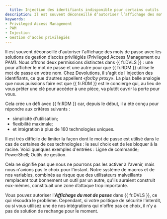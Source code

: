 ```yaml
---
  title: Injection des identifiants indisponible pour certains outils
description: Il est souvent déconseillé d’autoriser l’affichage des mots de passe avec les solutions de gestion d’accès privilégiés (Privileged Access Management ou PAM).
keywords:
- Privileged Access Management
- PAM
- Injection
- Gestion d’accès privilégiés
---
```

Il est souvent déconseillé d'autoriser l'affichage des mots de passe avec les solutions de gestion d’accès privilégiés (Privileged Access Management ou PAM). Nous offrons deux permissions distinctes dans {{ fr.DVLS }} : une pour afficher le mot de passe et une autre pour que {{ fr.RDM }} utilise le mot de passe en votre nom. Chez Devolutions, il s'agit de l'injection des identifiants, ce que d’autres appellent «*for/by proxy*». La plus belle analogie que nous puissions faire est que {{ fr.RDM }} est le concierge qui, au lieu de vous prêter une clé pour accéder à une pièce, va plutôt ouvrir la porte pour vous. 

Cela crée un défi avec {{ fr.RDM }} car, depuis le début, il a été conçu pour répondre aux critères suivants : 
* simplicité d'utilisation; 
* flexibilité maximale; 
* et intégration à plus de 160 technologies uniques. 

Il est très difficile de limiter la façon dont le mot de passe est utilisé dans le cas de certaines de ces technologies : le seul choix est de les bloquer à la racine. Voici quelques exemples d'entrées : Ligne de commande; PowerShell; Outils de gestion. 

Cela ne signifie pas que nous ne pourrons pas les activer à l'avenir, mais nous n'avions pas le choix pour l'instant. Notre système de macros et de nos variables, combinés au risque que des utilisateurs malveillants remplacent tout bonnement un outil par un autre, qu'ils auraient construit eux-mêmes, constituait une zone d’attaque trop importante. 

Vous pouvez autoriser l'***Affichage du mot de passe*** dans {{ fr.DVLS }}, ce qui résoudra le problème. Cependant, si votre politique de sécurité l'interdit, ou si vous utilisez une de nos intégrations qui n'offre pas ce choix, il n'y a pas de solution de rechange pour le moment.
